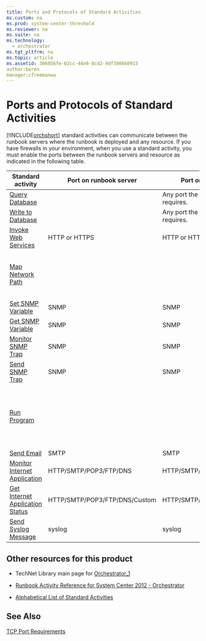```yaml
---
title: Ports and Protocols of Standard Activities
ms.custom: na
ms.prod: system-center-threshold
ms.reviewer: na
ms.suite: na
ms.technology: 
  - orchestrator
ms.tgt_pltfrm: na
ms.topic: article
ms.assetid: 306056fe-02cc-44e9-8cd2-9df390660915
author:bwren
manager:cfreemanwa
---
```

# Ports and Protocols of Standard Activities
[!INCLUDE[orchshort](../../om/manage/includes/orchshort_md.md)] standard activities can communicate between the runbook servers where the runbook is deployed and any resource. If you have firewalls in your environment, when you use a standard activity, you must enable the ports between the runbook servers and resource as indicated in the following table.  
  
|Standard activity|Port on runbook server|Port on resource server|Notes|  
|---------------------|--------------------------|---------------------------|---------|  
|[Query Database](../../orch/reference/Query-Database.md)||Any port the target database requires.||  
|[Write to Database](../../orch/reference/Write-to-Database.md)||Any port the target database requires.||  
|[Invoke Web Services](../../orch/reference/Invoke-Web-Services.md)|HTTP or HTTPS|HTTP or HTTPS||  
|[Map Network Path](../../orch/reference/Map-Network-Path.md)|||Activity uses Microsoft Windows file sharing.|  
|[Set SNMP Variable](../../orch/reference/Set-SNMP-Variable.md)|SNMP|SNMP||  
|[Get SNMP Variable](../../orch/reference/Get-SNMP-Variable.md)|SNMP|SNMP||  
|[Monitor SNMP Trap](../../orch/reference/Monitor-SNMP-Trap.md)|SNMP|SNMP||  
|[Send SNMP Trap](../../orch/reference/Send-SNMP-Trap.md)|SNMP|SNMP||  
|[Run Program](../../orch/reference/Run-Program.md)|||Activity uses Microsoft Windows file sharing and I\/O pipes.|  
|[Send Email](../../orch/reference/Send-Email.md)|SMTP|SMTP||  
|[Monitor Internet Application](../../orch/reference/Monitor-Internet-Application.md)|HTTP\/SMTP\/POP3\/FTP\/DNS|HTTP\/SMTP\/POP3\/FTP\/DNS||  
|[Get Internet Application Status](../../orch/reference/Get-Internet-Application-Status.md)|HTTP\/SMTP\/POP3\/FTP\/DNS\/Custom|HTTP\/SMTP\/POP3\/FTP\/DNS\/Custom|Custom can be anything.|  
|[Send Syslog Message](../../orch/reference/Send-Syslog-Message.md)|syslog|syslog||  
  
## Other resources for this product  
  
-   TechNet Library main page for [Orchestrator_1](../Topic/Orchestrator_1.md)  
  
-   [Runbook Activity Reference for System Center 2012 - Orchestrator](../../orch/reference/Runbook-Activity-Reference-for-System-Center-2012---Orchestrator.md)  
  
-   [Alphabetical List of Standard Activities](../../orch/reference/Alphabetical-List-of-Standard-Activities.md)  
  
## See Also  
[TCP Port Requirements](assetId:///dc879c86-4855-4fd0-808d-06f64a9657ca)  
  

